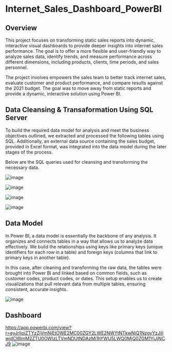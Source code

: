 # Internet_Sales_Dashboard_PowerBI

Overview
-----------------
This project focuses on transforming static sales reports into dynamic, interactive visual dashboards to provide deeper insights into internet sales performance. The goal is to offer a more flexible and user-friendly way to analyze sales data, identify trends, and measure performance across different dimensions, including products, clients, time periods, and sales personnel.

The project involves empowers the sales team to better track internet sales, evaluate customer and product performance, and compare results against the 2021 budget. The goal was to move away from static reports and provide a dynamic, interactive solution using Power BI.

Data Cleansing & Transaformation Using SQL Server
------------------------------------------------------
To build the required data model for analysis and meet the business objectives outlined, we extracted and processed the following tables using SQL.
Additionally, an external data source containing the sales budget, provided in Excel format, was integrated into the data model during the later stages of the process.

Below are the SQL queries used for cleansing and transforming the necessary data.

![image](https://github.com/user-attachments/assets/63a65be4-e212-4a96-97ad-7de2a4f76576)

![image](https://github.com/user-attachments/assets/dcdff800-6afa-44e7-9331-ef4b6092015a)

![image](https://github.com/user-attachments/assets/a64f1c22-df0a-4bbc-8c24-41d0f63e18eb)

![image](https://github.com/user-attachments/assets/caa45937-5db7-4038-93a3-5b1ec25faaa3)

Data Model
---------------
In Power BI, a data model is essentially the backbone of any analysis. It organizes and connects tables in a way that allows us to analyze data effectively. We build the relationships using keys like primary keys (unique identifiers for each row in a table) and foreign keys (columns that link to primary keys in another table).

In this case, after cleaning and transforming the raw data, the tables were brought into Power BI and linked based on common fields, such as customer codes, product codes, or dates. This setup enables us to create visualizations that pull relevant data from multiple tables, ensuring consistent, accurate insights.

![image](https://github.com/user-attachments/assets/355e6943-2a52-4f93-9b24-0e4091e498e3)

Dashboard
----------------
https://app.powerbi.com/view?r=eyJrIjoiZTYzZjVmNjEtOWE2MC00ZGY2LWE2NWYtNTkwNjQ1NzgyYzJiIiwidCI6ImM2ZTU0OWIzLTVmNDUtNDAzMi1hYWU5LWQ0MjQ0ZGM1YjJjNCJ9
![image](https://github.com/user-attachments/assets/0058c4e4-5d92-465e-9fb8-a0d0c205a657)






